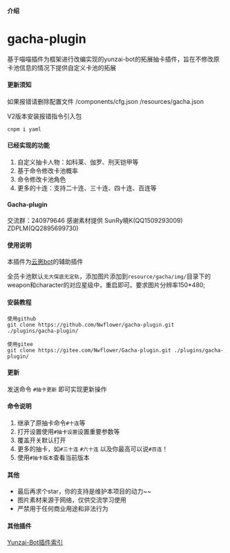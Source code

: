 #### 介绍
# gacha-plugin

基于喵喵插件为框架进行改编实现的yunzai-bot的拓展抽卡插件，旨在不修改原卡池信息的情况下提供自定义卡池的拓展

#### 更新须知
如果报错请删除配置文件
/components/cfg.json
/resources/gacha.json

V2版本安装报错指令引入包
```
cnpm i yaml
```

#### 已经实现的功能
1. 自定义抽卡人物：如科莱、伽罗、刑天铠甲等
2. 基于命令修改卡池概率
3. 命令修改卡池角色
4. 更多的十连：支持二十连、三十连、四十连、百连等


#### Gacha-plugin
交流群：240979646
感谢素材提供 SunRy曉K(QQ1509293009) ZDPLM(QQ2895699730)

#### 使用说明

本插件为[云崽bot](https://gitee.com/Le-niao/Yunzai-Bot)的辅助插件

全员卡池默认`无大保底无定轨`，添加图片添加到`resource/gacha/img/`目录下的weapon和character的对应星级中，重启即可。要求图片分辨率150\*480;

#### 安装教程

```
使用github
git clone https://github.com/Nwflower/gacha-plugin.git ./plugins/gacha-plugin/

使用gitee
git clone https://gitee.com/Nwflower/Gacha-plugin.git ./plugins/gacha-plugin/
```

#### 更新
发送命令 `#抽卡更新` 即可实现更新操作

#### 命令说明
1. 继承了原抽卡命令`#十连`等
2. 打开设置使用`#抽卡设置`设置重要参数等
3. 覆盖开关默认打开
4. 更多的抽卡，如`#三十连` `#六十连` 以及你最高可以说`#百连`！
5. 使用`#抽卡版本`查看当前版本 

#### 其他
- 最后再求个star，你的支持是维护本项目的动力~~
- 图片素材来源于网络，仅供交流学习使用
- 严禁用于任何商业用途和非法行为


#### 其他插件
[Yunzai-Bot插件索引](https://gitee.com/Hikari666/Yunzai-Bot-plugins-index) 